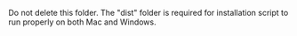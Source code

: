 Do not delete this folder. The "dist" folder is required for installation script to run properly on both Mac and Windows.